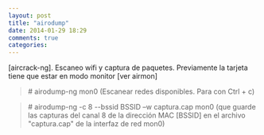 ```yaml
---
layout: post
title: "airodump"
date: 2014-01-29 18:29
comments: true
categories: 
---
```

[aircrack-ng]. Escaneo wifi y captura de paquetes. Previamente la tarjeta tiene que estar en modo monitor [ver airmon]

>\# airodump-ng mon0 (Escanear redes disponibles. Para con Ctrl + c) 

>\# airodump-ng -c 8 --bssid BSSID –w captura.cap mon0 (que guarde las capturas del canal 8 de la dirección MAC [BSSID] en el archivo "captura.cap" de la interfaz de red mon0)


